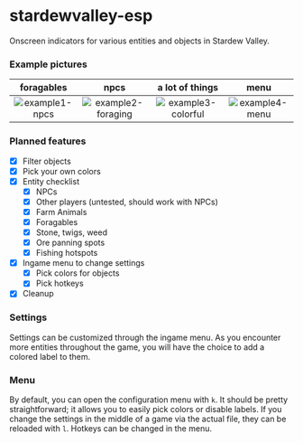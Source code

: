 # stardewvalley-esp
Onscreen indicators for various entities and objects in Stardew Valley.

### Example pictures
foragables | npcs | a lot of things | menu
:-----------:|:----------------------:|:------:|:-------:
![example1-npcs](https://i.imgur.com/U9TZGnw.png)|![example2-foraging](https://i.imgur.com/SvqttR7.png)|![example3-colorful](https://i.imgur.com/ptozisY.png)|![example4-menu](https://i.imgur.com/aXolekH.png)

### Planned features
- [x] Filter objects
- [x] Pick your own colors
- [x] Entity checklist
  - [x] NPCs
  - [x] Other players (untested, should work with NPCs)
  - [x] Farm Animals
  - [x] Foragables
  - [x] Stone, twigs, weed
  - [x] Ore panning spots
  - [x] Fishing hotspots
- [x] Ingame menu to change settings
  - [x] Pick colors for objects
  - [x] Pick hotkeys
- [x] Cleanup

### Settings
Settings can be customized through the ingame menu. As you encounter more entities throughout the game, you will have the choice to add a colored label to them.

### Menu
By default, you can open the configuration menu with `k`. It should be pretty straightforward; it allows you to easily pick colors or disable labels. If you change the settings in the middle of a game via the actual file, they can be reloaded with `l`. Hotkeys can be changed in the menu.
